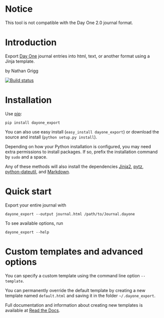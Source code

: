# Notice

This tool is not compatible with the Day One 2.0 journal format.

# Introduction

Export [Day One][0] journal entries into html, text, or another format
using a Jinja template.

by Nathan Grigg

[![Build status][statusimage]][statuslink]

[statusimage]: https://api.travis-ci.org/nathangrigg/dayone_export.png?branch=master
[statuslink]: https://travis-ci.org/nathangrigg/dayone_export

# Installation

Use [pip][4]:

    pip install dayone_export

You can also use easy install
(`easy_install dayone_export`)
or download the source and install
(`python setup.py install`).


Depending on how your Python installation is configured, you may
need extra permissions to install packages. If so, prefix the
installation command by `sudo` and a space.

Any of these methods will also install the dependencies
[Jinja2][1], [pytz][2], [python-dateutil][6], and  [Markdown][3].

# Quick start

Export your entire journal with

    dayone_export --output journal.html /path/to/Journal.dayone

To see available options, run

    dayone_export --help

# Custom templates and advanced options

You can specify a custom template using the command line option `--template`.

You can permanently override the default template by creating a new template named `default.html` and saving it in the folder `~/.dayone_export`.

Full documentation and information about creating new templates is available at [Read the Docs][5].


[0]: http://dayoneapp.com
[1]: http://jinja.pocoo.org
[2]: http://pytz.sourceforge.net
[3]: http://freewisdom.org/projects/python-markdown/
[4]: http://www.pip-installer.org/en/latest/index.html
[5]: http://day-one-export.readthedocs.org/
[6]: http://labix.org/python-dateutil
